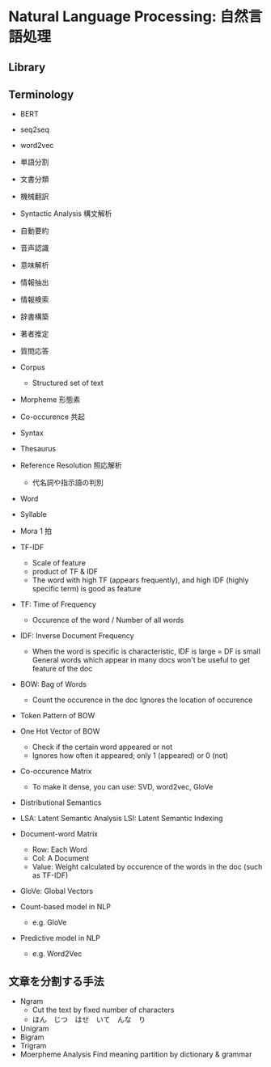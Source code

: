 # Natural Language Processing: 自然言語処理

## Library

## Terminology

- BERT
- seq2seq
- word2vec

- 単語分割
- 文書分類
- 機械翻訳
- Syntactic Analysis 構文解析
- 自動要約
- 音声認識
- 意味解析
- 情報抽出
- 情報検索
- 辞書構築
- 著者推定
- 質問応答
- Corpus
  - Structured set of text
- Morpheme 形態素
- Co-occurence 共起
- Syntax
- Thesaurus
- Reference Resolution 照応解析
  - 代名詞や指示語の判別
- Word
- Syllable
- Mora 1 拍
- TF-IDF
  - Scale of feature
  - product of TF & IDF
  - The word with high TF (appears frequently), and high IDF (highly specific term) is good as feature
- TF: Time of Frequency
  - Occurence of the word / Number of all words
- IDF: Inverse Document Frequency
  - When the word is specific is characteristic, IDF is large = DF is small General words which appear in many docs won't be useful to get feature of the doc
- BOW: Bag of Words
  - Count the occurence in the doc Ignores the location of occurence
- Token Pattern of BOW
- One Hot Vector of BOW
  - Check if the certain word appeared or not
  - Ignores how often it appeared; only 1 (appeared) or 0 (not)
- Co-occurence Matrix
  - To make it dense, you can use: SVD, word2vec, GloVe
- Distributional Semantics
- LSA: Latent Semantic Analysis LSI: Latent Semantic Indexing
- Document-word Matrix
  - Row: Each Word
  - Col: A Document
  - Value: Weight calculated by occurence of the words in the doc (such as TF-IDF)
- GloVe: Global Vectors
- Count-based model in NLP
  - e.g. GloVe
- Predictive model in NLP
  - e.g. Word2Vec

## 文章を分割する手法

- Ngram
  - Cut the text by fixed number of characters
  - ほん　じつ　はせ　いて　んな　り
- Unigram
- Bigram
- Trigram
- Moerpheme Analysis Find meaning partition by dictionary & grammar
